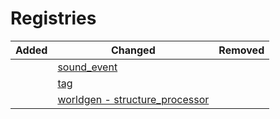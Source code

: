 # Registries
| Added | Changed | Removed |
|-------|---------|---------|
|  | [sound_event](./registries/sound_event.json) |  |
|  | [tag](./registries/tag.json) |  |
|  | [worldgen - structure_processor](./registries/worldgen%20-%20structure_processor.json) |  |
